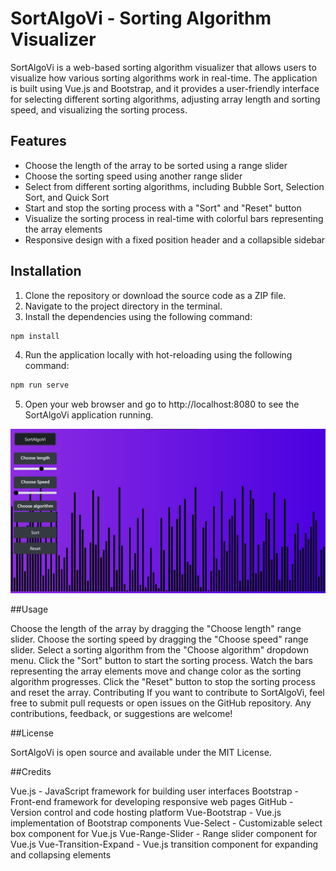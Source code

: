 # SortAlgoVi - Sorting Algorithm Visualizer

SortAlgoVi is a web-based sorting algorithm visualizer that allows users to visualize how various sorting algorithms work in real-time. The application is built using Vue.js and Bootstrap, and it provides a user-friendly interface for selecting different sorting algorithms, adjusting array length and sorting speed, and visualizing the sorting process.

## Features

- Choose the length of the array to be sorted using a range slider
- Choose the sorting speed using another range slider
- Select from different sorting algorithms, including Bubble Sort, Selection Sort, and Quick Sort
- Start and stop the sorting process with a "Sort" and "Reset" button
- Visualize the sorting process in real-time with colorful bars representing the array elements
- Responsive design with a fixed position header and a collapsible sidebar

## Installation

1. Clone the repository or download the source code as a ZIP file.
2. Navigate to the project directory in the terminal.
3. Install the dependencies using the following command:

```sh
npm install
```
4. Run the application locally with hot-reloading using the following command:

```sh
npm run serve
```

5. Open your web browser and go to http://localhost:8080 to see the SortAlgoVi application running.

![Alt-Text](pictures/app-collapse.jpg)

##Usage

Choose the length of the array by dragging the "Choose length" range slider.
Choose the sorting speed by dragging the "Choose speed" range slider.
Select a sorting algorithm from the "Choose algorithm" dropdown menu.
Click the "Sort" button to start the sorting process.
Watch the bars representing the array elements move and change color as the sorting algorithm progresses.
Click the "Reset" button to stop the sorting process and reset the array.
Contributing
If you want to contribute to SortAlgoVi, feel free to submit pull requests or open issues on the GitHub repository. Any contributions, feedback, or suggestions are welcome!

##License

SortAlgoVi is open source and available under the MIT License.

##Credits

Vue.js - JavaScript framework for building user interfaces
Bootstrap - Front-end framework for developing responsive web pages
GitHub - Version control and code hosting platform
Vue-Bootstrap - Vue.js implementation of Bootstrap components
Vue-Select - Customizable select box component for Vue.js
Vue-Range-Slider - Range slider component for Vue.js
Vue-Transition-Expand - Vue.js transition component for expanding and collapsing elements
